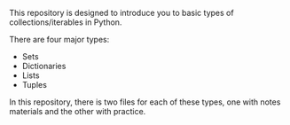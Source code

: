 This repository is designed to introduce you to basic types of collections/iterables in Python.

There are four major types:
- Sets
- Dictionaries
- Lists
- Tuples

In this repository, there is two files for each of these types, one with notes materials and the other with practice.